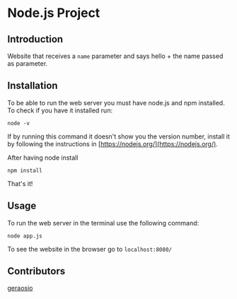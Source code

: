 # Node.js Project

## Introduction

Website that receives a ```name``` parameter and says hello + the name passed as parameter.

## Installation

To be able to run the web server you must have node.js and npm installed.
To check if you have it installed run:
```
node -v
```
If by running this command it doesn't show you the version number, install it by following the instructions in [https://nodejs.org/](https://nodejs.org/).

After having node install
```
npm install
```

That's it!

## Usage

To run the web server in the terminal use the following command:
```
node app.js
```

To see the website in the browser go to ```localhost:8080/```

## Contributors
[geraosio](https://github.com/geraosio)

